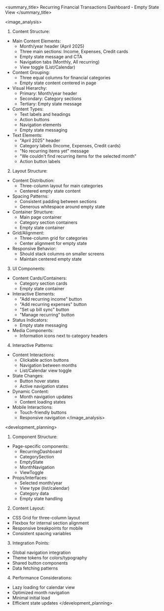<summary_title>
Recurring Financial Transactions Dashboard - Empty State View
</summary_title>

<image_analysis>
1. Content Structure:
- Main Content Elements:
  * Month/year header (April 2025)
  * Three main sections: Income, Expenses, Credit cards
  * Empty state message and CTA
  * Navigation tabs (Monthly, All recurring)
  * View toggle (List/Calendar)
- Content Grouping:
  * Three equal columns for financial categories
  * Empty state content centered in page
- Visual Hierarchy:
  * Primary: Month/year header
  * Secondary: Category sections
  * Tertiary: Empty state message
- Content Types:
  * Text labels and headings
  * Action buttons
  * Navigation elements
  * Empty state messaging
- Text Elements:
  * "April 2025" header
  * Category labels (Income, Expenses, Credit cards)
  * "No recurring items yet" message
  * "We couldn't find recurring items for the selected month"
  * Action button labels

2. Layout Structure:
- Content Distribution:
  * Three-column layout for main categories
  * Centered empty state content
- Spacing Patterns:
  * Consistent padding between sections
  * Generous whitespace around empty state
- Container Structure:
  * Main page container
  * Category section containers
  * Empty state container
- Grid/Alignment:
  * Three-column grid for categories
  * Center alignment for empty state
- Responsive Behavior:
  * Should stack columns on smaller screens
  * Maintain centered empty state

3. UI Components:
- Content Cards/Containers:
  * Category section cards
  * Empty state container
- Interactive Elements:
  * "Add recurring income" button
  * "Add recurring expenses" button
  * "Set up bill sync" button
  * "Manage recurring" button
- Status Indicators:
  * Empty state messaging
- Media Components:
  * Information icons next to category headers

4. Interactive Patterns:
- Content Interactions:
  * Clickable action buttons
  * Navigation between months
  * List/Calendar view toggle
- State Changes:
  * Button hover states
  * Active navigation states
- Dynamic Content:
  * Month navigation updates
  * Content loading states
- Mobile Interactions:
  * Touch-friendly buttons
  * Responsive navigation
</image_analysis>

<development_planning>
1. Component Structure:
- Page-specific components:
  * RecurringDashboard
  * CategorySection
  * EmptyState
  * MonthNavigation
  * ViewToggle
- Props/Interfaces:
  * Selected month/year
  * View type (list/calendar)
  * Category data
  * Empty state handling

2. Content Layout:
- CSS Grid for three-column layout
- Flexbox for internal section alignment
- Responsive breakpoints for mobile
- Consistent spacing variables

3. Integration Points:
- Global navigation integration
- Theme tokens for colors/typography
- Shared button components
- Data fetching patterns

4. Performance Considerations:
- Lazy loading for calendar view
- Optimized month navigation
- Minimal initial load
- Efficient state updates
</development_planning>